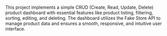 This project implements a simple CRUD (Create, Read, Update, Delete) product dashboard with essential features like product listing, filtering, sorting, editing, and deleting. The dashboard utilizes the Fake Store API to manage product data and ensures a smooth, responsive, and intuitive user interface.